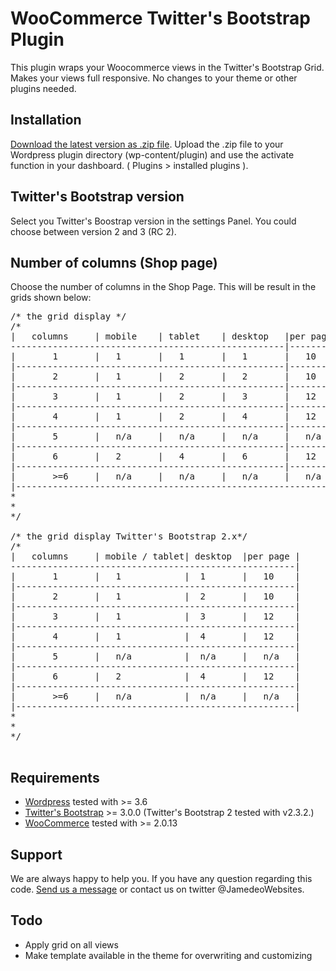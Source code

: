 WooCommerce Twitter's Bootstrap Plugin
======================================

This plugin wraps your Woocommerce views in the Twitter's Bootstrap Grid. Makes your views full responsive. No changes to your theme or other plugins needed.

Installation
------------

[Download the latest version as .zip file](https://github.com/bassjobsen/woocommerce-twitterboostrap/archive/master.zip). Upload the .zip file to your Wordpress plugin directory (wp-content/plugin) and use the activate function in your dashboard.
( Plugins > installed plugins ).

Twitter's Bootstrap version
---------------------------
Select you Twitter's Boostrap version in the settings Panel.
You could choose between version 2 and 3 (RC 2).

Number of columns (Shop page)
-----------------------------
Choose the number of columns in the Shop Page. 
This will be result in the grids shown below:

<pre>
/* the grid display */
/*
|  	columns		| mobile 	| tablet 	| desktop	|per page 	|
----------------------------------------------------|-----------|
|		1		|	1		|	1		|	1		| 	10		|
|---------------------------------------------------|-----------|
|		2		|	1		|	2		|	2		|	10		|
|---------------------------------------------------|-----------|
|		3		|	1		|	2		|	3		|	12		|
|---------------------------------------------------|-----------|
|		4		|	1		|	2		|	4		|	12		|
|---------------------------------------------------|-----------|
|		5		|	n/a		|	n/a		|	n/a		|	n/a	    |
|---------------------------------------------------|-----------|
|		6		|	2		|	4		|	6		|	12		|
|---------------------------------------------------|-----------|
|		>=6		|	n/a		|	n/a		|	n/a		|	n/a		|
|---------------------------------------------------------------|
* 
* 
*/

/* the grid display Twitter's Bootstrap 2.x*/
/*
|  	columns		| mobile / tablet| desktop	|per page |
------------------------------------------------------|
|		1		|	1		     |	1		| 	10	  |
|-----------------------------------------------------|
|		2		|	1		     |	2	    |	10	  |
|-----------------------------------------------------|
|		3		|	1			 |	3		|	12    |
|-----------------------------------------------------|
|		4		|	1		     |	4	    |   12	  |
|-----------------------------------------------------|
|		5		|	n/a		     |	n/a		|	n/a	  |	
|-----------------------------------------------------|
|		6		|	2		     |	4		|	12	  |
|-----------------------------------------------------|
|		>=6		|	n/a		     |	n/a		|	n/a	  |	
|-----------------------------------------------------|
* 
* 
*/

</pre>

Requirements
---------
* [Wordpress](http://wordpress.org/download/) tested with >= 3.6
* [Twitter's Bootstrap](http://getboostrap.com/) >= 3.0.0 (Twitter's Bootstrap 2 tested with v2.3.2.)
* [WooCommerce](http://wordpress.org/plugins/woocommerce/) tested with >= 2.0.13

Support
-------

We are always happy to help you. If you have any question regarding this code. [Send us a message](http://www.jamedowebsites.nl/contact/) or contact us on twitter @JamedeoWebsites.

Todo
-------

* Apply grid on all views
* Make template available in the theme for overwriting and customizing



